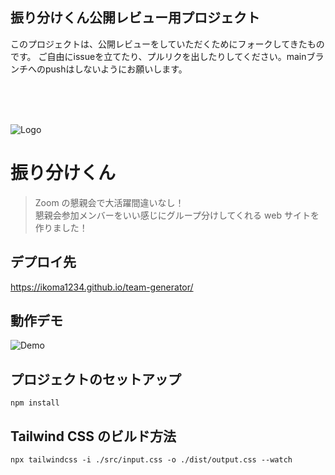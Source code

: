 ## 振り分けくん公開レビュー用プロジェクト

このプロジェクトは、公開レビューをしていただくためにフォークしてきたものです。
ご自由にissueを立てたり、プルリクを出したりしてください。mainブランチへのpushはしないようにお願いします。


<br><br><br>

![Logo](img/logo.svg)

# 振り分けくん

> Zoom の懇親会で大活躍間違いなし！<br>懇親会参加メンバーをいい感じにグループ分けしてくれる web サイトを作りました！

## デプロイ先

https://ikoma1234.github.io/team-generator/

## 動作デモ

<img src="img/demo.gif" alt='Demo' />

## プロジェクトのセットアップ

```shell
npm install
```

## Tailwind CSS のビルド方法

```shell
npx tailwindcss -i ./src/input.css -o ./dist/output.css --watch
```

